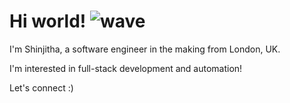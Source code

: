 # Hi world! ![wave](https://github.com/user-attachments/assets/b7c348ab-5336-437a-ad55-00463ff3b0a3)
I'm Shinjitha, a software engineer in the making from London, UK. 

I'm interested in full-stack development and automation!   

Let's connect :)

<!--
**shinjitha-m/shinjitha-m** is a ✨ _special_ ✨ repository because its `README.md` (this file) appears on your GitHub profile.

Here are some ideas to get you started:

- 🔭 I’m currently working on ...
- 🌱 I’m currently learning about Python and Ancible
- 👯 I’m looking to collaborate on 
- 🤔 I’m looking for help with 
- 💬 Ask me about 
- 📫 How to reach me: 
- 😄 Pronouns: she/her
- ⚡ Fun fact: 
-->
